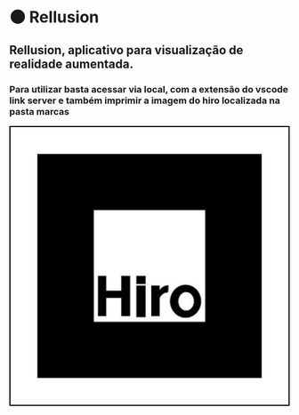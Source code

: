 
# 🌑 Rellusion

## Rellusion, aplicativo para visualização de realidade aumentada.
### Para utilizar basta acessar via local, com a extensão do vscode link server e também imprimir a imagem do hiro localizada na pasta marcas

![Arquivo](/marcas/hiro.png)
